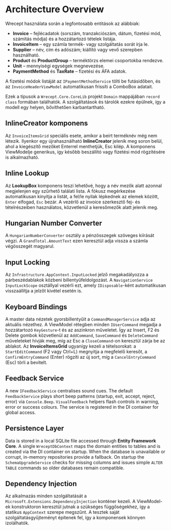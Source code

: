 # Architecture Overview

Wrecept használata során a legfontosabb entitások az alábbiak:

- **Invoice** – fejlécadatok (sorszám, tranzakciószám, dátum, fizetési mód, számítás módja) és a hozzátartozó tételek listája.
- **InvoiceItem** – egy számla termék- vagy szolgáltatás sorát írja le.
- **Supplier** – név, cím és adószám; kiállító vagy vevő szerepben használható.
- **Product** és **ProductGroup** – terméktörzs elemei csoportokba rendezve.
- **Unit** – mennyiségi egységek megnevezése.
- **PaymentMethod** és **TaxRate** – fizetési és ÁFA adatok.

A fizetési módok listáját az `IPaymentMethodService` tölti be futásidőben, és az
`InvoiceHeaderViewModel` automatikusan frissíti a ComboBox adatait.

Ezek a típusok a `Wrecept.Core.CoreLib` projekt `Domain` mappájában
`record class` formában találhatók. A szolgáltatások és tárolók ezekre
épülnek, így a modell egy helyen, bővíthetően karbantartható.

## InlineCreator komponens
Az `InvoiceItemsGrid` speciális esete, amikor a beírt terméknév még nem létezik.
Ilyenkor egy újrahasználható **InlineCreator** jelenik meg soron belül, ahol a
kiegészítő mezőket Enterrel menthetjük, Esc kilép. A komponens ViewModelje
generikus, így később beszállító vagy fizetési mód rögzítésére is alkalmazható.

## Inline Lookup
Az **LookupBox** komponens teszi lehetővé, hogy a név mezők alatt azonnal
megjelenjen egy szűrhető találati lista. A fókusz megérkezése automatikusan
kinyitja a listát, a fel/le nyilak lépkednek az elemek között, `Enter` elfogad,
`Esc` bezár. A vezérlő az invoice szerkesztő fej- és tételrészeiben használatos,
közvetlenül a keresőmezők alatt jelenik meg.

## Hungarian Number Converter
A `HungarianNumberConverter` osztály a pénzösszegek szöveges kiírását végzi. A `GrandTotal.AmountText` ezen keresztül adja vissza a számla végösszegét magyarul.

## Input Locking
Az `Infrastructure.AppContext.InputLocked` jelző megakadályozza a párbeszédablakok közbeni billentyűfeldolgozást. A `NavigationService` `InputLockScope` osztállyal vezérli ezt, amely `IDisposable`-ként automatikusan visszaállítja a jelzőt kivétel esetén is.

## Keyboard Bindings
A master data nézetek gyorsbillentyűit a `CommandManagerService` adja az aktuális nézethez. A ViewModel rétegben minden `IUserCommand` megadja a hozzátartozó `KeyGesture`-t és az aszinkron műveletet. Így az Insert, F2 és Delete gombok közvetlenül az `AddCommand`, `SaveCommand` és `DeleteCommand` műveleteket hívják meg, míg az Esc a `CloseCommand`-on keresztül zárja be az ablakot.
Az **InvoiceItemsGrid** ugyanígy kezeli a tételsorokat: a `StartEditCommand` (F2 vagy Ctrl+L) megnyitja a megfelelő keresőt, a `ConfirmEntryCommand` (Enter) rögzíti az új sort, míg a `CancelEntryCommand` (Esc) törli a bevitelt.

## Feedback Service
A new `IFeedbackService` centralises sound cues. The default `FeedbackService` plays short beep patterns (startup, exit, accept, reject, error) via `Console.Beep`. `VisualFeedback` helpers flash controls in warning, error or success colours. The service is registered in the DI container for global access.

## Persistence Layer
Data is stored in a local SQLite file accessed through **Entity Framework Core**. A single `WreceptDbContext` maps the domain entities to tables and is created via the DI container on startup. When the database is unavailable or corrupt, in-memory repositories provide a fallback. On startup the `SchemaUpgradeService` checks for missing columns and issues simple `ALTER TABLE` commands so older databases remain compatible.

## Dependency Injection
Az alkalmazás minden szolgáltatását a `Microsoft.Extensions.DependencyInjection` konténer kezeli. A ViewModel-ek konstruktoron keresztül jutnak a szükséges függőségekhez, így a statikus `AppContext` szerepe megszűnt. A tesztek saját szolgáltatásgyűjteményt építenek fel, így a komponensek könnyen izolálhatók.
